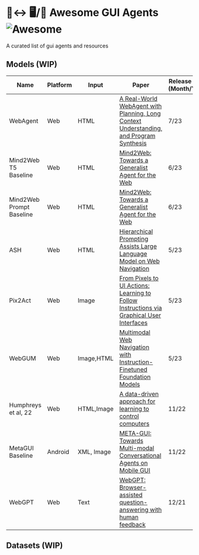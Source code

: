 # 🦜↔ 🖥️/📱 Awesome GUI Agents ![Awesome](https://awesome.re/badge.svg)
A curated list of gui agents and resources

## Models (WIP)
| Name | Platform | Input | Paper | Release Date (Month/Year) |
| --- | --- | --- | --- | --- |
| WebAgent | Web | HTML | [A Real-World WebAgent with Planning, Long Context Understanding, and Program Synthesis](https://arxiv.org/abs/2307.12856) | 7/23 |
| Mind2Web T5 Baseline | Web | HTML | [Mind2Web: Towards a Generalist Agent for the Web](https://arxiv.org/abs/2306.06070) | 6/23 |
| Mind2Web Prompt Baseline | Web | HTML | [Mind2Web: Towards a Generalist Agent for the Web](https://arxiv.org/abs/2306.06070) | 6/23 |
| ASH | Web | HTML | [Hierarchical Prompting Assists Large Language Model on Web Navigation](https://arxiv.org/abs/2305.14257) | 5/23 |
| Pix2Act | Web | Image | [From Pixels to UI Actions: Learning to Follow Instructions via Graphical User Interfaces](https://arxiv.org/abs/2306.00245) | 5/23 |
| WebGUM | Web | Image,HTML | [Multimodal Web Navigation with Instruction-Finetuned Foundation Models](https://arxiv.org/abs/2305.11854) | 5/23 |
| Humphreys et al, 22 | Web | HTML,Image | [A data-driven approach for learning to control computers](https://arxiv.org/abs/2202.08137) | 11/22 |
| MetaGUI Baseline | Android | XML, Image | [META-GUI: Towards Multi-modal Conversational Agents on Mobile GUI](https://arxiv.org/abs/2205.11029) | 11/22 |
| WebGPT | Web | Text | [WebGPT: Browser-assisted question-answering with human feedback](https://arxiv.org/abs/2112.09332) | 12/21 |

## Datasets (WIP)
